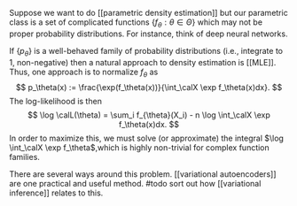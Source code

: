 Suppose we want to do [[parametric density estimation]] but our parametric class is a set of complicated functions $\{f_\theta:\theta\in\Theta\}$ which may not be proper probability distributions. For instance, think of deep neural networks. 

If $\{p_\theta\}$ is a well-behaved family of probability distributions (i.e., integrate to 1, non-negative) then a natural approach to density estimation is [[MLE]]. Thus, one approach is to normalize $f_\theta$ as 
$$
p_\theta(x) := \frac{\exp(f_\theta(x))}{\int_\calX \exp f_\theta(x)dx}.
$$
The log-likelihood is then
$$
\log \calL(\theta) = \sum_i f_{\theta}(X_i) - n \log \int_\calX \exp f_\theta(x)dx.
$$
In order to maximize this, we must solve (or approximate) the integral $\log \int_\calX \exp f_\theta$,which is highly non-trivial for complex function families.  

There are several ways around this problem. [[variational autoencoders]] are one practical and useful method. 
#todo sort out how [[variational inference]] relates to this. 